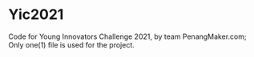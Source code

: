 # Yic2021
Code for Young Innovators Challenge 2021, by team PenangMaker.com;
Only one(1) file is used for the project.
